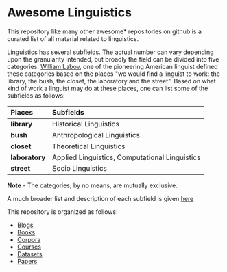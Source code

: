 Awesome Linguistics
===================
This repository like many other awesome* repositories on github
is a curated list of all material related to linguistics.

Linguistics has several subfields. The actual number can vary 
depending upon the granularity intended, but broadly the field can
be divided into five categories. [William Labov](http://en.wikipedia.org/wiki/William_Labov), one of the pioneering
American linguist defined these categories based on the places "we 
would find a linguist to work: the library, the bush, the closet, the
laboratory and the street". Based on what kind of work a linguist
may do at these places, one can list some of the subfields as follows:

|Places           | Subfields                                                       |
|:----------------|:----------------------------------------------------------------|
|**library**      |Historical Linguistics                                           |
|**bush**         |Anthropological Linguistics                                      |
|**closet**       |Theoretical Linguistics                                          |
|**laboratory**   |Applied Linguistics, Computational Linguistics                   |
|**street**       |Socio Linguistics                                                |


**Note** - The categories, by no means, are mutually exclusive.

A much broader list and description of each subfield is given [here](https://linguistlist.org/LL/LingSubfields.cfm)

This repository is organized as follows:

* [Blogs](Blogs.md)
* [Books](Books.md)
* [Corpora](Corpora.md)
* [Courses](Courses.md)
* [Datasets](Datasets.md)
* [Papers](Papers.md)

